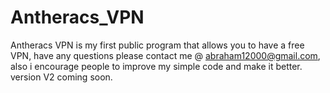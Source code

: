 # Antheracs_VPN
Antheracs VPN is my first public program that allows you to have a free VPN, have any questions please contact me @ abraham12000@gmail.com, also i encourage people to improve my simple code and make it better. version V2 coming soon.
